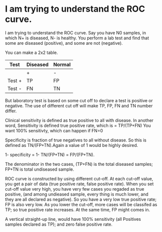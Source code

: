 # I am trying to understand the ROC curve.
I am trying to understand the ROC curve. Say you have N0 samples, in which N+ is diseased, N- is healthy.
You perform a lab test and find that some are diseased (positive), and some are not (negative). 

You can make a 2x2 table.

|Test      |Diseased|Normal | 
| ------   | -----  | ---   | 
| 	   | +      |  -    |
|  Test +  | TP     |  FP   |
|  Test -  | FN     |  TN   |
	

But laboratory test is based on some cut off to declare a test is positive or negative.
 The use of different cut off will make TP, FP, FN and TN number differ.

Clinical sensitivity is defined as true positive to all with disease. In another word, 
Sensitivity is defined true positive rate, which is = TP/(TP+FN)
You want 100% sensitivty, which can happen if FN=0

Specificity is fraction of true negatives to all without disease. So this is defined as TN/(FP+TN).Again a value of 1 would be highly desired. 

1- specificity = 1- TN/(FP+TN) = FP/(FP+TN).

The denominator in the two cases, (TP+FN) is the total diseased samples; FP+TN is total undiseased sample.

ROC curve is constructed by using different cut-off. At each cut-off value, you get a pair of data (true positive rate, false positive rate). When you set cut-off value very high, you have very few cases you regaded as true positive, (and among undieased sample, every thing is much lower, and they are all declared as negative). So you have a very low true positive rate; FP is also very low. As you lower the cut-off, more cases will be classifed as TP; so true positive rate increases. At the same time, FP might comes in.

A vertical straight-up line, would have 100% sensitivity (all Positives samples declared as TP); and zero false positive rate.






  
